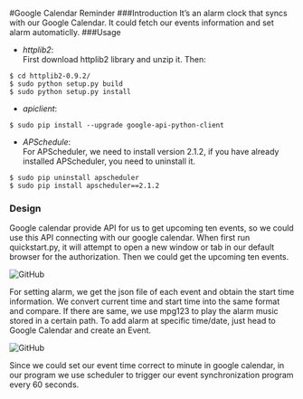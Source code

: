 #Google Calendar Reminder
###Introduction
It’s an alarm clock that syncs with our Google Calendar. It could fetch our events information and set alarm automaticlly. 
###Usage
- *httplib2*:  
First download httplib2 library and unzip it. Then:
```
$ cd httplib2-0.9.2/
$ sudo python setup.py build
$ sudo python setup.py install
```

- *apiclient*:
```
$ sudo pip install --upgrade google-api-python-client 
```

- *APSchedule*:   
For APScheduler, we need to install version 2.1.2, if you have already installed APScheduler, you need to uninstall it.
```
$ sudo pip uninstall apscheduler
$ sudo pip install apscheduler==2.1.2
```

### Design
Google calendar provide API for us to get upcoming ten events, so we could use this API connecting with our google calendar. When first run quickstart.py, it will attempt to open a new window or tab in our default browser for the authorization. Then we could get the upcoming ten events.

![GitHub](http://coderxiaoyu.com/alarmclock/img/calendar1.png)

For setting alarm, we get the json file of each event and obtain the start time information. We convert current time and start time into the same format and compare. If there are same, we use mpg123 to play the alarm music stored in a certain path. To add alarm at specific time/date, just head to Google Calendar and create an Event. 

![GitHub](http://coderxiaoyu.com/alarmclock/img/calendar2.png)

Since we could set our event time correct to minute in google calendar, in our program we use scheduler to trigger our event synchronization program every 60 seconds.
